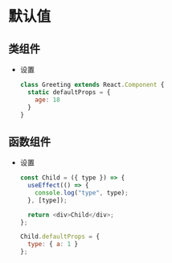 # 默认值

## 类组件

  - 设置

    ```js
    class Greeting extends React.Component {
      static defaultProps = {
        age: 18
      }
    }

    ```

## 函数组件

  - 设置

    ```js
    const Child = ({ type }) => {
      useEffect(() => {
        console.log("type", type);
      }, [type]);

      return <div>Child</div>;
    };

    Child.defaultProps = {
      type: { a: 1 }
    };
    ```

